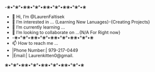 -❀•°❀°•❀❀•°❀°•❀❀•°❀°•❀❀•°❀°•❀
-  👋 Hi, I’m @LaurenFaltisek
- 👀 I’m interested in ... {Learning New Lanuages}-{Creating Projects}
- 🌱 I’m currently learning ... 
- 💞️ I’m looking to collaborate on ...{N/A For Right now}
- -❀•°❀°•❀❀•°❀°•❀❀•°❀°•❀❀•°❀°•❀
- 📫 How to reach me ...
- |Phone Number:|  979-217-0449
- |Email:| Laurenkitten0@gmail.
<!---
LaurenKitten/LaurenKitten is a ✨ special ✨ repository because its `README.md` (this file) appears on your GitHub profile.
You can click the Preview link to take a look at your changes.
--->
❀•°❀°•❀❀•°❀°•❀❀•°❀°•❀❀•°❀°•❀

